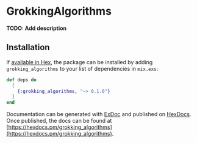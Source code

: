 # GrokkingAlgorithms

**TODO: Add description**

## Installation

If [available in Hex](https://hex.pm/docs/publish), the package can be installed
by adding `grokking_algorithms` to your list of dependencies in `mix.exs`:

```elixir
def deps do
  [
    {:grokking_algorithms, "~> 0.1.0"}
  ]
end
```

Documentation can be generated with [ExDoc](https://github.com/elixir-lang/ex_doc)
and published on [HexDocs](https://hexdocs.pm). Once published, the docs can
be found at [https://hexdocs.pm/grokking_algorithms](https://hexdocs.pm/grokking_algorithms).

